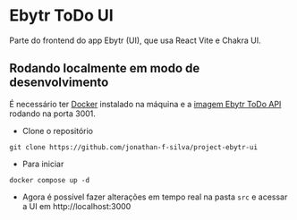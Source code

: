 # Ebytr ToDo UI

Parte do frontend do app Ebytr (UI), que usa React Vite e Chakra UI.

## Rodando localmente em modo de desenvolvimento

É necessário ter [Docker](https://docs.docker.com/get-docker/) instalado na máquina e a [imagem Ebytr ToDo API](https://github.com/jonathan-f-silva/project-ebytr-api) rodando na porta 3001.

- Clone o repositório
```shell
git clone https://github.com/jonathan-f-silva/project-ebytr-ui
```

- Para iniciar
```shell
docker compose up -d
```

- Agora é possível fazer alterações em tempo real na pasta `src` e acessar a UI em http://localhost:3000
